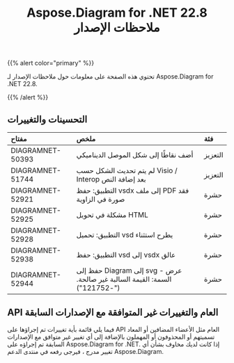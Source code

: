 ﻿---
title: Aspose.Diagram for .NET 22.8 ملاحظات الإصدار
type: docs
weight: 20
url: /ar/net/aspose-diagram-for-net-22-8-release-notes/
---
{{% alert color="primary" %}} 

تحتوي هذه الصفحة على معلومات حول ملاحظات الإصدار لـ Aspose.Diagram for .NET 22.8.

{{% /alert %}} 
## **التحسينات والتغييرات**

|**مفتاح**|**ملخص**|**فئة**|
|:- |:- |:- |
|DIAGRAMNET-50393|أضف نقاطًا إلى شكل الموصل الديناميكي|التعزيز|
|DIAGRAMNET-51744|لم يتم تحديث الشكل حسب Visio / Interop بعد إضافة النص|التعزيز|
|DIAGRAMNET-52921|التطبيق: حفظ vsdx إلى ملف PDF فقد صورة في الزاوية|حشرة|
|DIAGRAMNET-52925|مشكلة في تحويل HTML|حشرة|
|DIAGRAMNET-52928|التطبيق: تحميل vsd يطرح استثناء|حشرة|
|DIAGRAMNET-52938|التطبيق: حفظ vsd إلى vsdx عالق|حشرة|
|DIAGRAMNET-52944|حفظ إلى Diagram إلى svg - عرض السمة: القيمة السالبة غير صالحة. ("-121752")|حشرة|

## **API العام والتغييرات غير المتوافقة مع الإصدارات السابقة**
فيما يلي قائمة بأية تغييرات تم إجراؤها على API العام مثل الأعضاء المضافين أو المعاد تسميتهم أو المحذوفون أو المهملون بالإضافة إلى أي تغيير غير متوافق مع الإصدارات السابقة تم إجراؤه على Aspose.Diagram for .NET. إذا كانت لديك مخاوف بشأن أي تغيير مدرج ، فيرجى رفعه في منتدى الدعم Aspose.Diagram.
